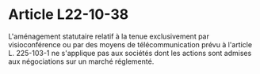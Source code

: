 # Article L22-10-38

L'aménagement statutaire relatif à la tenue exclusivement par visioconférence ou par des moyens de télécommunication prévu à l'article L. 225-103-1 ne s'applique pas aux sociétés dont les actions sont admises aux négociations sur un marché réglementé.
